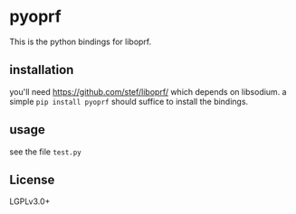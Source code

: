 # pyoprf

This is the python bindings for liboprf.

## installation

you'll need https://github.com/stef/liboprf/
which depends on libsodium.
a simple `pip install pyoprf` should suffice to install the bindings.

## usage

see the file `test.py`

## License

LGPLv3.0+
